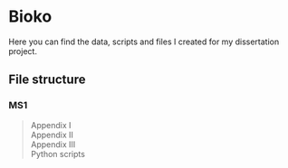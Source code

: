 # Bioko

Here you can find the data, scripts and files I created for my dissertation project.

## File structure

### MS1

> Appendix I <br />
> Appendix II <br />
> Appendix III <br />
> Python scripts <br />
